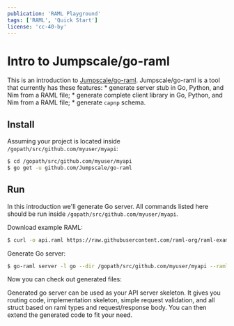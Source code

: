 ```yaml
---
publication: 'RAML Playground'
tags: ['RAML', 'Quick Start']
license: 'cc-40-by'
---
```


# Intro to Jumpscale/go-raml

This is an introduction to [Jumpscale/go-raml](https://github.com/Jumpscale/go-raml). Jumpscale/go-raml is a tool that currently has these features:
    * generate server stub in Go, Python, and Nim from a RAML file;
    * generate complete client library in Go, Python, and Nim from a RAML file;
    * generate `capnp` schema.


## Install

Assuming your project is located inside `/gopath/src/github.com/myuser/myapi`:

```sh
$ cd /gopath/src/github.com/myuser/myapi
$ go get -u github.com/Jumpscale/go-raml
```

## Run

In this introduction we'll generate Go server. All commands listed here should be run inside `/gopath/src/github.com/myuser/myapi`.

Download example RAML:

```sh
$ curl -o api.raml https://raw.githubusercontent.com/raml-org/raml-examples/master/helloworld/helloworld.raml
```

Generate Go server:

```sh
$ go-raml server -l go --dir /gopath/src/github.com/myuser/myapi --ramlfile api.raml --import-path github.com/myuser/myapi
```

Now you can check out generated files:

<script src="https://gist.github.com/postatum/5f7fa9da6f0d6532a4ea27fed7ec304d"></script>

Generated go server can be used as your API server skeleton. It gives you routing code, implementation skeleton, simple request validation, and all struct based on raml types and request/response body. You can then extend the generated code to fit your need.
